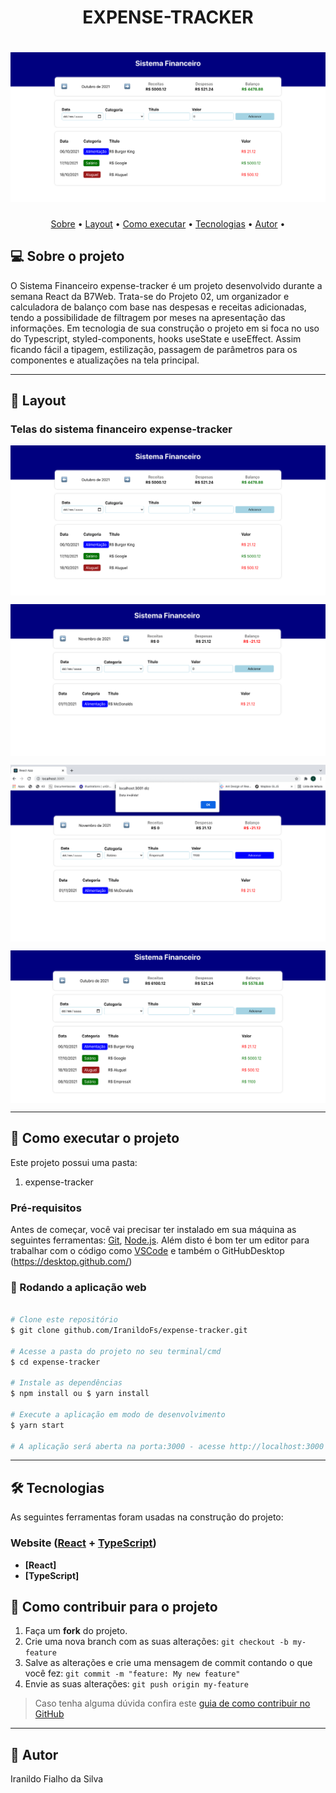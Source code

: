 <h1 align="center"> EXPENSE-TRACKER
</h1>

<h1 align="center">
    <img alt="Tela inicial do sistema financeiro" title="#SistemaFinanceiro" src="./ImagensREADME/1.png" />
</h1>

<p align="center">
 <a href="#-sobre-o-projeto">Sobre</a> •
 <a href="#-layout">Layout</a> • 
 <a href="#-como-executar-o-projeto">Como executar</a> • 
 <a href="#-tecnologias">Tecnologias</a> • 
 <a href="#-autor">Autor</a> • 
</p>


## 💻 Sobre o projeto

O Sistema Financeiro expense-tracker é um projeto desenvolvido durante a semana React da B7Web. Trata-se do Projeto 02, um organizador e calculadora de balanço com base nas despesas e receitas adicionadas, tendo a possibilidade de filtragem por meses na apresentação das informações. Em tecnologia de sua construção o projeto em si foca no uso do Typescript, styled-components, hooks useState e useEffect. Assim ficando fácil a tipagem, estilização, passagem de parâmetros para os componentes e atualizações na tela principal.

---

## 🎨 Layout

### Telas do sistema financeiro expense-tracker

<p align="center" style="display: flex; align-items: flex-start; justify-content: center;">
  <img alt="Tela inicial do sistema financeiro" title="#expense-tracker" src="./ImagensREADME/1.png" />
</p>
<p align="center" style="display: flex; align-items: flex-start; justify-content: center;">
  <img alt="Tela inicial do sistema financeiro, com mudança de filtro de data" title="#expense-tracker" src="./ImagensREADME/2.png" />
</p><p align="center" style="display: flex; align-items: flex-start; justify-content: center;">
  <img alt="Cadastro de uma nova receita, mas na validação não deixou passar sem por a data" title="#expense-tracker" src="./ImagensREADME/3.png" />
</p><p align="center" style="display: flex; align-items: flex-start; justify-content: center;">
  <img alt="Visualização da nova despesa" title="#expense-tracker" src="./ImagensREADME/4.png" />
</p>

---

## 🚀 Como executar o projeto

Este projeto possui uma pasta:

1. expense-tracker

### Pré-requisitos

Antes de começar, você vai precisar ter instalado em sua máquina as seguintes ferramentas:
[Git](https://git-scm.com), [Node.js](https://nodejs.org/en/). 
Além disto é bom ter um editor para trabalhar com o código como [VSCode](https://code.visualstudio.com/) e também o GitHubDesktop (https://desktop.github.com/)

### 🧭 Rodando a aplicação web

```bash

# Clone este repositório
$ git clone github.com/IranildoFs/expense-tracker.git

# Acesse a pasta do projeto no seu terminal/cmd
$ cd expense-tracker

# Instale as dependências
$ npm install ou $ yarn install

# Execute a aplicação em modo de desenvolvimento
$ yarn start 

# A aplicação será aberta na porta:3000 - acesse http://localhost:3000

```

---

## 🛠 Tecnologias

As seguintes ferramentas foram usadas na construção do projeto:

### **Website**  ([React](https://reactjs.org/)  +  [TypeScript](https://www.typescriptlang.org/))

-   **[React]**
-   **[TypeScript]**

## 💪 Como contribuir para o projeto

1. Faça um **fork** do projeto.
2. Crie uma nova branch com as suas alterações: `git checkout -b my-feature`
3. Salve as alterações e crie uma mensagem de commit contando o que você fez: `git commit -m "feature: My new feature"`
4. Envie as suas alterações: `git push origin my-feature`
> Caso tenha alguma dúvida confira este [guia de como contribuir no GitHub](./CONTRIBUTING.md)

---

## 🦸 Autor

Iranildo Fialho da Silva
